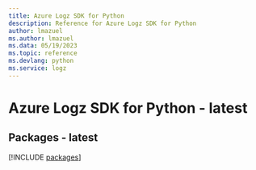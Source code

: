 ```yaml
---
title: Azure Logz SDK for Python
description: Reference for Azure Logz SDK for Python
author: lmazuel
ms.author: lmazuel
ms.data: 05/19/2023
ms.topic: reference
ms.devlang: python
ms.service: logz
---
```

# Azure Logz SDK for Python - latest
## Packages - latest
[!INCLUDE [packages](logz-index.md)]